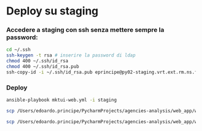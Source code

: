 # Deploy su staging

### Accedere a staging con ssh senza mettere sempre la password:
```bash
cd ~/.ssh
ssh-keygen -t rsa # inserire la password di ldap
chmod 400 ~/.ssh/id_rsa
chmod 400 ~/.ssh/id_rsa.pub
ssh-copy-id -i ~/.ssh/id_rsa.pub eprincipe@py02-staging.vrt.ext.rm.ns.farm -f
```

### Deploy
```bash
ansible-playbook mktui-web.yml -i staging 
```

```bash
scp /Users/edoardo.principe/PycharmProjects/agencies-analysis/web_app/web_app/a.py eprincipe@py01-staging.vrt.ext.rm.ns.farm:/.
```
```bash
scp /Users/edoardo.principe/PycharmProjects/agencies-analysis/web_app/web_app/a.py eprincipe@py01-staging.vrt.ext.rm.ns.farm:/home/mktui-web
```